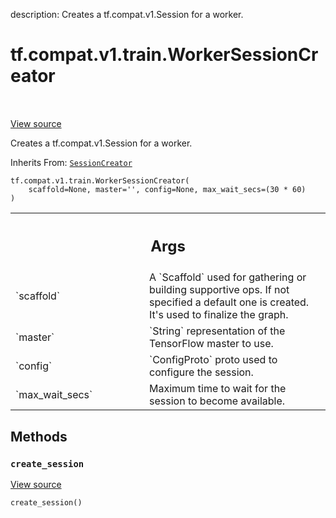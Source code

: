description: Creates a tf.compat.v1.Session for a worker.

<div itemscope itemtype="http://developers.google.com/ReferenceObject">
<meta itemprop="name" content="tf.compat.v1.train.WorkerSessionCreator" />
<meta itemprop="path" content="Stable" />
<meta itemprop="property" content="__init__"/>
<meta itemprop="property" content="create_session"/>
</div>

# tf.compat.v1.train.WorkerSessionCreator

<!-- Insert buttons and diff -->

<table class="tfo-notebook-buttons tfo-api nocontent" align="left">

</table>

<a target="_blank" class="external" href="/code/stable/tensorflow/python/training/monitored_session.py">View source</a>



Creates a tf.compat.v1.Session for a worker.

Inherits From: [`SessionCreator`](../../../../tf/compat/v1/train/SessionCreator.md)

<pre class="devsite-click-to-copy prettyprint lang-py tfo-signature-link">
<code>tf.compat.v1.train.WorkerSessionCreator(
    scaffold=None, master=&#x27;&#x27;, config=None, max_wait_secs=(30 * 60)
)
</code></pre>



<!-- Placeholder for "Used in" -->


<!-- Tabular view -->
 <table class="responsive fixed orange">
<colgroup><col width="214px"><col></colgroup>
<tr><th colspan="2"><h2 class="add-link">Args</h2></th></tr>

<tr>
<td>
`scaffold`<a id="scaffold"></a>
</td>
<td>
A `Scaffold` used for gathering or building supportive ops. If
not specified a default one is created. It's used to finalize the graph.
</td>
</tr><tr>
<td>
`master`<a id="master"></a>
</td>
<td>
`String` representation of the TensorFlow master to use.
</td>
</tr><tr>
<td>
`config`<a id="config"></a>
</td>
<td>
`ConfigProto` proto used to configure the session.
</td>
</tr><tr>
<td>
`max_wait_secs`<a id="max_wait_secs"></a>
</td>
<td>
Maximum time to wait for the session to become available.
</td>
</tr>
</table>



## Methods

<h3 id="create_session"><code>create_session</code></h3>

<a target="_blank" class="external" href="/code/stable/tensorflow/python/training/monitored_session.py">View source</a>

<pre class="devsite-click-to-copy prettyprint lang-py tfo-signature-link">
<code>create_session()
</code></pre>






